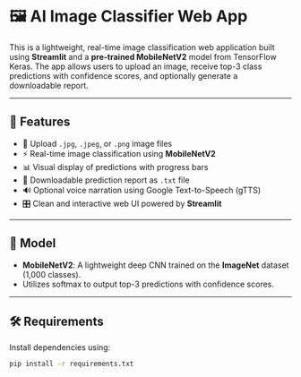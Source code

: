 
# 🖼️ AI Image Classifier Web App

This is a lightweight, real-time image classification web application built using **Streamlit** and a **pre-trained MobileNetV2** model from TensorFlow Keras. The app allows users to upload an image, receive top-3 class predictions with confidence scores, and optionally generate a downloadable report.

---

## 🚀 Features

- 📂 Upload `.jpg`, `.jpeg`, or `.png` image files
- ⚡ Real-time image classification using **MobileNetV2**
- 📊 Visual display of predictions with progress bars
- 📝 Downloadable prediction report as `.txt` file
- 🔊 Optional voice narration using Google Text-to-Speech (gTTS)
- 🎛️ Clean and interactive web UI powered by **Streamlit**

---

## 🧠 Model

- **MobileNetV2**: A lightweight deep CNN trained on the **ImageNet** dataset (1,000 classes).
- Utilizes softmax to output top-3 predictions with confidence scores.

---

## 🛠️ Requirements

Install dependencies using:

```bash
pip install -r requirements.txt
